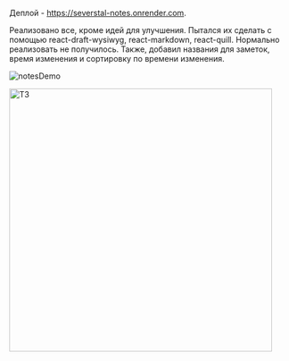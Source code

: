 Деплой - https://severstal-notes.onrender.com.

Реализовано все, кроме идей для улучшения. Пытался их сделать c помощью react-draft-wysiwyg, react-markdown, react-quill. Нормально реализовать не получилось. Также, добавил названия для заметок, время изменения и сортировку по времени изменения.

![notesDemo](https://user-images.githubusercontent.com/106586846/223453242-6ab717db-89a3-4733-8e5c-aafe30c46cf8.gif)



<img width="471" alt="ТЗ" src="https://user-images.githubusercontent.com/106586846/223117073-82eae5fa-a1d7-4bb0-b4ca-db7db3361bf2.png">

